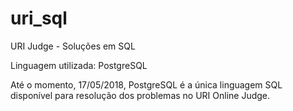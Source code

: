 # uri_sql
URI Judge - Soluções em SQL


Linguagem utilizada: PostgreSQL


Até o momento, 17/05/2018, PostgreSQL é a única linguagem SQL disponível para resolução dos problemas no URI Online Judge.